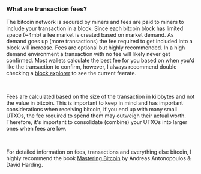 ### What are transaction fees?  

The bitcoin network is secured by miners and fees are paid to miners to include
your transaction in a block. Since each bitcoin block has limited space (~4mb) a fee market is created
based on market demand. As demand goes up (more transactions) the fee required to get included into a block
will increase. Fees are optional but highly recommended. In a high demand environment a transaction with no fee
will likely never get confirmed. Most wallets calculate the best fee for you based on when you'd like the transaction
to confirm, however, I always recommend double checking a <a class="underline text-blue-400 hover:text-[#3c6594]" href="https://mempool.space" target="_blank" rel="noopened noreferrer">block explorer</a>
to see the current feerate.

&nbsp; 

Fees are calculated based on the size of the transaction in kilobytes and not the value in bitcoin. This is important to keep 
in mind and has important considerations when receiving bitcoin, if you end up with many small UTXOs, the fee required to spend
them may outweigh their actual worth. Therefore, it's important to consolidate (combine) your UTXOs into larger ones when fees are low. 

&nbsp; 

For detailed information on fees, transactions and everything else bitcoin, I highly recommend the book 
<a class="underline text-blue-400 hover:text-[#3c6594]" href="https://www.amazon.com/Mastering-Bitcoin-Programming-Open-Blockchain/dp/1098150090/ref=sr_1_1?keywords=mastering+bitcoin+3rd+edition&sr=8-1" target="_blank" rel="noopener noreferrer">Mastering Bitcoin</a> by Andreas Antonopoulos & David Harding. 
